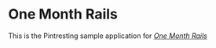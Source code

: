 # One Month Rails

This is the Pintresting sample application for [*One Month Rails*](http://onemonthrails.com)